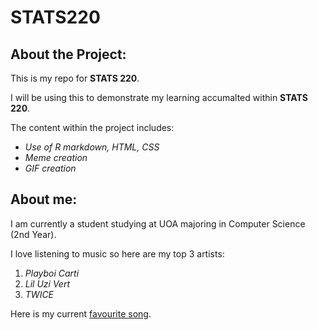 # STATS220
## About the Project:
This is my repo for **STATS 220**.

I will be using this to demonstrate my learning accumalted within **STATS 220**.

The content within the project includes:
- *Use of R markdown, HTML, CSS*
- *Meme creation*
- *GIF creation*

## About me:
I am currently a student studying at UOA majoring in Computer Science (2nd Year).

I love listening to music so here are my top 3 artists:
1. *Playboi Carti*
2. *Lil Uzi Vert*
3. *TWICE*

Here is my current [favourite song](https://www.youtube.com/watch?v=YG3EhWlBaoI).
  




